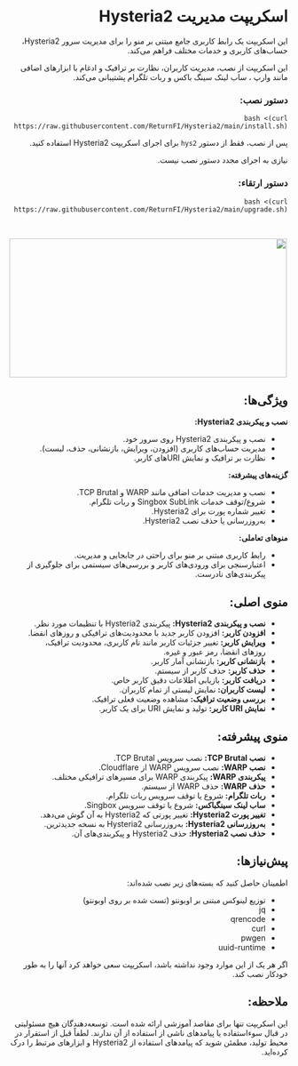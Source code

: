 <div dir="rtl">

# اسکریپت مدیریت Hysteria2

این اسکریپت یک رابط کاربری جامع مبتنی بر منو را برای مدیریت سرور Hysteria2، حساب‌های کاربری و خدمات مختلف فراهم می‌کند.

این اسکریپت از نصب، مدیریت کاربران، نظارت بر ترافیک و ادغام با ابزارهای اضافی مانند وارپ ، ساب لینک سینگ باکس و ربات تلگرام پشتیبانی می‌کند.

### دستور نصب:
```shell
bash <(curl https://raw.githubusercontent.com/ReturnFI/Hysteria2/main/install.sh)
```
پس از نصب، فقط از دستور `hys2` برای اجرای اسکریپت Hysteria2 استفاده کنید.

نیازی به اجرای مجدد دستور نصب نیست.

### دستور ارتقاء:
```shell
bash <(curl https://raw.githubusercontent.com/ReturnFI/Hysteria2/main/upgrade.sh)
```

<br />
<p align="center">
<img src="https://github.com/ReturnFI/Hysteria2/assets/151555003/b1c7ab9f-7887-46fd-8e13-a7bfe9bf5990" width="500" height="250">
<p/>

## ویژگی‌ها:

**نصب و پیکربندی Hysteria2:**

  - نصب و پیکربندی Hysteria2 روی سرور خود.
  - مدیریت حساب‌های کاربری (افزودن، ویرایش، بازنشانی، حذف، لیست).
  - نظارت بر ترافیک و نمایش URIهای کاربر.

**گزینه‌های پیشرفته:**

  - نصب و مدیریت خدمات اضافی مانند WARP و TCP Brutal.
  - شروع/توقف خدمات Singbox SubLink و ربات تلگرام.
  - تغییر شماره پورت برای Hysteria2.
  - به‌روزرسانی یا حذف نصب Hysteria2.

**منوهای تعاملی:**

  - رابط کاربری مبتنی بر منو برای راحتی در جابجایی و مدیریت.
  - اعتبارسنجی برای ورودی‌های کاربر و بررسی‌های سیستمی برای جلوگیری از پیکربندی‌های نادرست.

## منوی اصلی:
  
- **نصب و پیکربندی Hysteria2:** پیکربندی Hysteria2 با تنظیمات مورد نظر.
- **افزودن کاربر:** افزودن کاربر جدید با محدودیت‌های ترافیکی و روزهای انقضا.
- **ویرایش کاربر:** تغییر جزئیات کاربر مانند نام کاربری، محدودیت ترافیک، روزهای انقضا، رمز عبور و غیره.
- **بازنشانی کاربر:** بازنشانی آمار کاربر.
- **حذف کاربر:** حذف کاربر از سیستم.
- **دریافت کاربر:** بازیابی اطلاعات دقیق کاربر خاص.
- **لیست کاربران:** نمایش لیستی از تمام کاربران.
- **بررسی وضعیت ترافیک:** مشاهده وضعیت فعلی ترافیک.
- **نمایش URI کاربر:** تولید و نمایش URI برای یک کاربر.

## منوی پیشرفته:

   - **نصب TCP Brutal:** نصب سرویس TCP Brutal.
  - **نصب WARP:** نصب سرویس WARP از Cloudflare.
  - **پیکربندی WARP:** پیکربندی WARP برای مسیرهای ترافیکی مختلف.
  - **حذف WARP:** حذف WARP از سیستم.
  - **ربات تلگرام:** شروع یا توقف سرویس ربات تلگرام.
  - **ساب لینک سینگباکس:** شروع یا توقف سرویس Singbox.
  - **تغییر پورت Hysteria2:** تغییر پورتی که Hysteria2 به آن گوش می‌دهد.
  - **به‌روزرسانی Hysteria2:** به‌روزرسانی Hysteria2 به نسخه جدیدترین.
  - **حذف نصب Hysteria2:** حذف Hysteria2 و پیکربندی‌های آن.

## پیش‌نیازها:
اطمینان حاصل کنید که بسته‌های زیر نصب شده‌اند:

- توزیع لینوکس مبتنی بر اوبونتو (تست شده بر روی اوبونتو)
- jq
- qrencode
- curl
- pwgen
- uuid-runtime

اگر هر یک از این موارد وجود نداشته باشد، اسکریپت سعی خواهد کرد آنها را به طور خودکار نصب کند.


## ملاحظه:

این اسکریپت تنها برای مقاصد آموزشی ارائه شده است. توسعه‌دهندگان هیچ مسئولیتی در قبال سوءاستفاده یا پیامدهای ناشی از استفاده از آن ندارند. لطفاً قبل از استقرار در محیط تولید، مطمئن شوید که پیامدهای استفاده از Hysteria2 و ابزارهای مرتبط را درک کرده‌اید.
